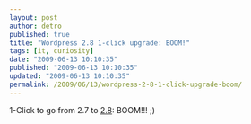 ```yaml
---
layout: post
author: detro
published: true
title: "Wordpress 2.8 1-click upgrade: BOOM!"
tags: [it, curiosity]
date: "2009-06-13 10:10:35"
published: "2009-06-13 10:10:35"
updated: "2009-06-13 10:10:35"
permalink: /2009/06/13/wordpress-2-8-1-click-upgrade-boom/
---
```


1-Click to go from 2.7 to <a href="http://codex.wordpress.org/Version_2.8">2.8</a>: BOOM!!! ;)
